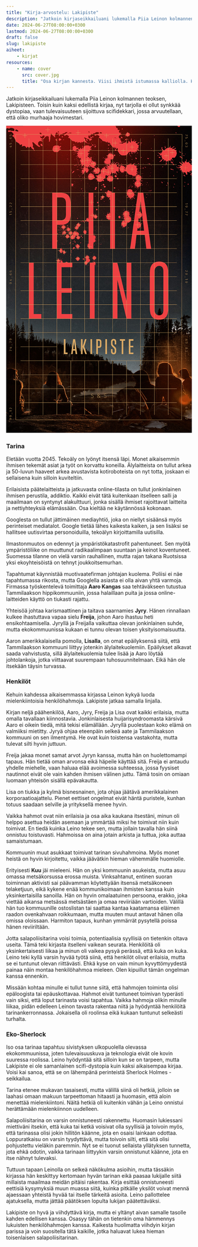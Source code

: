 ```yaml
---
title: "Kirja-arvostelu: Lakipiste"
description: "Jatkoin kirjaseikkailuani lukemalla Piia Leinon kolmannen teoksen, Lakipisteen. Toisin kuin kaksi edellistä kirjaa, nyt tarjolla ei ollut synkkää dystopiaa, vaan tulevaisuuteen sijoittuva scifidekkari, jossa arvuutellaan, että oliko murhaaja hovimestari."
date: 2024-06-27T08:00:00+0300
lastmod: 2024-06-27T08:00:00+0300
draft: false
slug: lakipiste
aiheet:
    - kirjat
resources:
    - name: cover
      src: cover.jpg
      title: "Osa kirjan kannesta. Viisi ihmistä istumassa kalliolla. Heistä näkyy vain silhuetit sekä sivussa laskevan auringon piirtämät ääriviivat. Taustalla näkyy järvi jota ympäröi havumetsä. Kuvan päällä on ruudukko ja yläosassa piirrettyjä veriroiskeita. Keskellä ruudukon päällä lukee kirjan nimi."
---
```


Jatkoin kirjaseikkailuani lukemalla Piia Leinon kolmannen teoksen, Lakipisteen. Toisin kuin kaksi edellistä kirjaa, nyt tarjolla ei ollut synkkää dystopiaa, vaan tulevaisuuteen sijoittuva scifidekkari, jossa arvuutellaan, että oliko murhaaja hovimestari.

<!--more-->

![Kirjan kansi. Viisi ihmistä istumassa kalliolla. Heistä näkyy vain silhuetit sekä sivussa laskevan auringon piirtämät ääriviivat. Taustalla näkyy järvi jota ympäröi havumetsä. Kuvan päällä on ruudukko ja yläosassa piirrettyjä veriroiskeita. Keskellä ruudukon päällä lukee kirjailijan ja kirjan nimi.](kansi.jpg)

### Tarina

Eletään vuotta 2045. Tekoäly on lyönyt itsensä läpi. Monet aikaisemmin ihmisen tekemät asiat ja työt on korvattu koneilla. Älylaitteista on tullut arkea ja 50-luvun haaveet arkea avustavista kotiroboteista on nyt totta, joskaan ei sellaisena kuin silloin kuviteltiin.

Erilaisista päätelaitteista ja jatkuvasta online-tilasta on tullut jonkinlainen ihmisen perustila, addiktio. Kaikki eivät tätä kuitenkaan itselleen salli ja maailmaan on syntynyt alakulttuuri, jonka sisällä ihmiset rajoittavat laitteita ja nettiyhteyksiä elämässään. Osa kieltää ne käytännössä kokonaan.

Googlesta on tullut jättimäinen mediayhtiö, joka on niellyt sisäänsä myös perinteiset mediatalot. Google tietää lähes kaikesta kaiken, ja sen lisäksi se hallitsee uutisvirtaa personoiduilla, tekoälyn kirjoittamilla uutisilla.

Ilmastonmuutos on edennyt ja ympäristökatastrofit pahentuneet. Sen myötä ympäristöliike on muuttunut radikaalimpaan suuntaan ja keinot koventuneet. Suomessa tilanne on vielä varsin rauhallinen, mutta rajan takana Ruotsissa yksi ekoyhteisöistä on tehnyt joukkoitsemurhan.

Tapahtumat käynnistää muotivaatefirman johtajan kuolema. Poliisi ei näe tapahtumassa rikosta, mutta Googlella asiasta ei olla aivan yhtä varmoja. Firmassa työskentelevä toimittaja **Aaro Kangas** saa tehtäväkseen tutustua Tammilaakson hippikommuuniin, jossa halaillaan puita ja jossa online-laitteiden käyttö on tiukasti rajattu.

Yhteisöä johtaa karismaattinen ja taitava saarnamies **Jyry**. Hänen rinnallaan kulkee ihastuttava vapaa sielu **Freija**, johon Aaro ihastuu heti ensikohtaamisella. Jyryllä ja Freijalla vaikuttaa olevan jonkinlainen suhde, mutta ekokommuunissa kukaan ei tunnu olevan toisen yksityisomaisuutta.

Aaron amerikkalaisella pomolla, **Lisalla**, on omat epäilyksensä siitä, että Tammilaakson kommuuni liittyy jotenkin älylaitekuolemiin. Epäilykset alkavat saada vahvistusta, sillä älylaitekuolemia tulee lisää ja Aaro löytää johtolankoja, jotka viittaavat suurempaan tuhosuunnitelmaan. Eikä hän ole itsekään täysin turvassa.

### Henkilöt

Kehuin kahdessa aikaisemmassa kirjassa Leinon kykyä luoda mielenkiintoisia henkilöhahmoja. Lakipiste jatkaa samalla linjalla.

Kirjan neljä päähenkilöä, Aaro, Jyry, Freija ja Lisa ovat kaikki erilaisia, mutta omalla tavallaan kiinnostavia. Jonkinlaisesta huijarisyndroomasta kärsivä Aaro ei oikein tiedä, mitä tekisi elämällään. Jyryllä puolestaan koko elämä on valmiiksi mietitty. Jyryä ohjaa eteenpäin selkeä aate ja Tammilaakson kommuuni on sen ilmentymä. He ovat kuin toistensa vastakohta, mutta tulevat silti hyvin juttuun.

Freija jakaa monet samat arvot Jyryn kanssa, mutta hän on huolettomampi tapaus. Hän tietää oman arvonsa eikä häpeile käyttää sitä. Freija ei antaudu yhdelle miehelle, vaan haluaa elää avoimessa suhteessa, jossa fyysiset nautinnot eivät ole vain kahden ihmisen välinen juttu. Tämä tosin on omiaan luomaan yhteisön sisällä epävakautta.

Lisa on tiukka ja kylmä bisnesnainen, jota ohjaa jäätävä amerikkalainen korporaatioajattelu. Pienet eettiset ongelmat eivät häntä puristele, kunhan totuus saadaan selville ja yrityksellä menee hyvin.

Vaikka hahmot ovat niin erilaisia ja osa aika kaukana itsestäni, minun oli helppo asettua heidän asemaan ja ymmärtää miksi he toimivat niin kuin toimivat. En tiedä kuinka Leino tekee sen, mutta jollain tavalla hän siinä onnistuu toistuvasti. Hahmoissa on aina jotain arkista ja tuttua, joka auttaa samaistumaan.

Kommuunin muut asukkaat toimivat tarinan sivuhahmoina. Myös monet heistä on hyvin kirjoitettu, vaikka jäävätkin hieman vähemmälle huomiolle.

Erityisesti **Kuu** jäi mieleeni. Hän on yksi kommuunin asukeista, mutta asuu omassa metsäkorsussa erossa muista. Vinksahtanut, entinen suoran toiminnan aktivisti sai päävamman köytettyään itsensä metsäkoneen telaketjuun, eikä kykene enää kommunikoimaan ihmisten kanssa kuin yksinkertaisilla sanoilla. Hän on hyvin omalaatuinen persoona, erakko, joka viettää aikansa metsässä metsästäen ja omaa reviiriään vartioiden. Välillä hän tuo kommuunille ostoslistan tai saattaa kantaa kaatamansa eläimen raadon ovenkahvaan roikkumaan, mutta muuten muut antavat hänen olla omissa oloissaan. Harmiton tapaus, kunhan ymmärrät pysytellä poissa hänen reviiriltään.

Jotta salapoliisitarina voisi toimia, potentiaalisia syyllisiä on tietenkin oltava useita. Tämä teki kirjasta itselleni vaikean seurata. Henkilöitä oli yksinkertaisesti liikaa ja minun oli vaikea pysyä perässä, että kuka on kuka. Leino teki kyllä varsin hyvää työtä siinä, että henkilöt olivat erilaisia, mutta se ei tuntunut olevan riittävästi. Ehkä kyse on vain minun kyvyttömyydestä painaa näin montaa henkilöhahmoa mieleen. Olen kipuillut tämän ongelman kanssa ennenkin.

Missään kohtaa minulle ei tullut tunne siitä, että hahmojen toiminta olisi epäloogista tai epäuskottavaa. Hahmot eivät tuntuneet toimivan typerästi vain siksi, että loput tarinasta voisi tapahtua. Vaikka hahmoja olikin minulle liikaa, pidän edelleen Leinon tavasta rakentaa niitä ja hyödyntää henkilöitä tarinankerronnassa. Jokaisella oli roolinsa eikä kukaan tuntunut selkeästi turhalta.

### Eko-Sherlock

Iso osa tarinaa tapahtuu sivistyksen ulkopuolella olevassa ekokommuunissa, joten tulevaisuuskuva ja teknologia eivät ole kovin suuressa roolissa. Leino hyödyntää sitä silloin kun se on tarpeen, mutta Lakipiste ei ole samanlainen scifi-dystopia kuin kaksi aikaisempaa kirjaa. Voisi kai sanoa, että se on lähempänä perinteistä Sherlock Holmes -seikkailua.

Tarina etenee mukavan tasaisesti, mutta välillä siinä oli hetkiä, jolloin se laahasi omaan makuun tarpeettoman hitaasti ja huomasin, että aloin menettää mielenkiintoni. Näitä hetkiä oli kuitenkin vähän ja Leino onnistui herättämään mielenkiinnon uudelleen.

Salapoliisitarina on varsin onnistuneesti rakennettu. Huomasin lukiessani miettiväni itsekin, että kuka tai ketkä voisivat olla syyllisiä ja toivoin myös, että tarinassa olisi jokin hillitön käänne, jota en osaisi lainkaan odottaa. Loppuratkaisu on varsin tyydyttävä, mutta toivoin silti, että sitä olisi pohjustettu vieläkin paremmin. Nyt se ei tuonut sellaista yllätyksen tunnetta, jota ehkä odotin, vaikka tarinaan liittyykin varsin onnistunut käänne, jota en itse nähnyt tulevaksi.

Tuttuun tapaan Leinolla on selkeä näkökulma asioihin, mutta tässäkin kirjassa hän keskittyy kertomaan hyvän tarinan eikä paasaa lukijalle siitä millaista maailmaa meidän pitäisi rakentaa. Kirja esittää onnistuneesti eettisiä kysymyksiä muun muassa siitä, kuinka pitkälle yksilöt voivat mennä ajaessaan yhteistä hyvää tai itselle tärkeitä asioita. Leino pallottelee ajatuksella, mutta jättää päätöksen lopulta lukijan päätettäväksi.

Lakipiste on hyvä ja viihdyttävä kirja, mutta ei yltänyt aivan samalle tasolle kahden edellisen kanssa. Osasyy tähän on tietenkin oma hämmennys lukuisten henkilöhahmojen kanssa. Kaikesta huolimatta viihdyin kirjan parissa ja voin suositella tätä kaikille, jotka haluavat lukea hieman toisenlaisen salapoliisitarinan.
